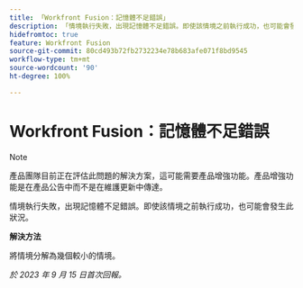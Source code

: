 ```yaml
---
title: 「Workfront Fusion：記憶體不足錯誤」
description: 「情境執行失敗，出現記憶體不足錯誤。即使該情境之前執行成功，也可能會發生此狀況。」
hidefromtoc: true
feature: Workfront Fusion
source-git-commit: 80cd493b72fb2732234e78b683afe071f8bd9545
workflow-type: tm+mt
source-wordcount: '90'
ht-degree: 100%

---
```



# Workfront Fusion：記憶體不足錯誤

>[!NOTE]
>
>產品團隊目前正在評估此問題的解決方案，這可能需要產品增強功能。產品增強功能是在產品公告中而不是在維護更新中傳達。

情境執行失敗，出現記憶體不足錯誤。即使該情境之前執行成功，也可能會發生此狀況。

**解決方法**

將情境分解為幾個較小的情境。

_於 2023 年 9 月 15 日首次回報。_
